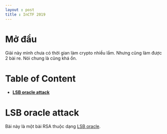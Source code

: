 ```yaml
---
layout : post 
title : InCTF 2019  
---  
```


# Mở đầu  
Giải này mình chưa có thời gian làm crypto nhiều lắm. Nhưng cũng làm được 2 bài re. Nói chung là cũng khá ổn.  

# Table of Content  
 - [**LSB oracle attack**](#wu1)  



<a name="wu1">  
</a>  

# LSB oracle attack 
Bài này là một bài RSA thuộc dạng [LSB oracle](https://crypto.stackexchange.com/questions/11053/rsa-least-significant-bit-oracle-attack). 
